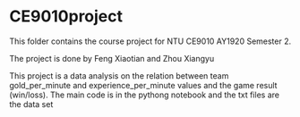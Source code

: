 # CE9010project
This folder contains the course project for NTU CE9010 AY1920 Semester 2.

The project is done by Feng Xiaotian and Zhou Xiangyu

This project is a data analysis on the relation between team gold_per_minute and experience_per_minute values and the game result (win/loss). The main code is in the pythong notebook and the txt files are the data set
